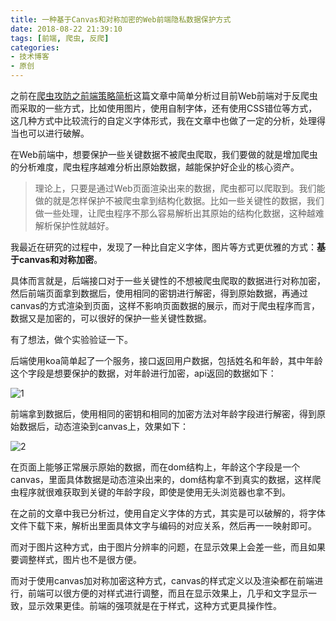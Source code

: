 ```yaml
---
title: 一种基于Canvas和对称加密的Web前端隐私数据保护方式
date: 2018-08-22 21:39:10
tags: [前端, 爬虫, 反爬]
categories:
- 技术博客
- 原创
---
```


之前在[爬虫攻防之前端策略简析](https://coolcao.com/2018/06/09/tips-of-anti-spider-in-fe/)这篇文章中简单分析过目前Web前端对于反爬虫而采取的一些方式，比如使用图片，使用自制字体，还有使用CSS错位等方式，这几种方式中比较流行的自定义字体形式，我在文章中也做了一定的分析，处理得当也可以进行破解。

<!--more-->

在Web前端中，想要保护一些关键数据不被爬虫爬取，我们要做的就是增加爬虫的分析难度，爬虫程序越难分析出原始数据，越能保护好企业的核心资产。

> 理论上，只要是通过Web页面渲染出来的数据，爬虫都可以爬取到。我们能做的就是怎样保护不被爬虫拿到结构化数据。比如一些关键性的数据，我们做一些处理，让爬虫程序不那么容易解析出其原始的结构化数据，这种越难解析保护性就越好。


我最近在研究的过程中，发现了一种比自定义字体，图片等方式更优雅的方式：**基于canvas和对称加密**。

具体而言就是，后端接口对于一些关键性的不想被爬虫爬取的数据进行对称加密，然后前端页面拿到数据后，使用相同的密钥进行解密，得到原始数据，再通过canvas的方式渲染到页面，这样不影响页面数据的展示，而对于爬虫程序而言，数据又是加密的，可以很好的保护一些关键性数据。

有了想法，做个实验验证一下。

后端使用koa简单起了一个服务，接口返回用户数据，包括姓名和年龄，其中年龄这个字段是想要保护的数据，对年龄进行加密，api返回的数据如下：

![1](https://img.coolcao.site/file/a69057e7c09c10aa4f1a4.png)

前端拿到数据后，使用相同的密钥和相同的加密方法对年龄字段进行解密，得到原始数据后，动态渲染到canvas上，效果如下：

![2](https://img.coolcao.site/file/3873566dd0e5b54e7877b.png)

在页面上能够正常展示原始的数据，而在dom结构上，年龄这个字段是一个canvas，里面具体数据是动态渲染出来的，dom结构拿不到真实的数据，这样爬虫程序就很难获取到关键的年龄字段，即使是使用无头浏览器也拿不到。

在之前的文章中我已分析过，使用自定义字体的方式，其实是可以破解的，将字体文件下载下来，解析出里面具体文字与编码的对应关系，然后再一一映射即可。

而对于图片这种方式，由于图片分辨率的问题，在显示效果上会差一些，而且如果要调整样式，图片也不是很方便。

而对于使用canvas加对称加密这种方式，canvas的样式定义以及渲染都在前端进行，前端可以很方便的对样式进行调整，而且在显示效果上，几乎和文字显示一致，显示效果更佳。前端的强项就是在于样式，这种方式更具操作性。



